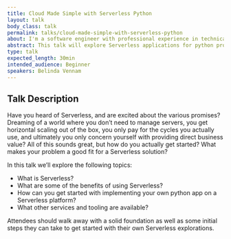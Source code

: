 ```yaml
---
title: Cloud Made Simple with Serverless Python
layout: talk
body_class: talk
permalink: talks/cloud-made-simple-with-serverless-python
about: I'm a software engineer with professional experience in technical, leadership, and management roles, as well as volunteer experience in Central America. I'm currently a developer advocate for the IBM Cloud, with a focus on IBM Cloud Functions, our Serverless solution.  I love to travel, run, and to learn and share about what's happening in the Cloud!
abstract: This talk will explore Serverless applications for python programmers. Serverless promises a number of benefits to developers, and this talk will cover some of those benefits as well as give the audience enough information to get started running Serverless python right away.
type: talk
expected_length: 30min
intended_audience: Beginner
speakers: Belinda Vennam
---
```


## Talk Description

Have you heard of Serverless, and are excited about the various promises? Dreaming of a world where you don’t need to manage servers, you get horizontal scaling out of the box, you only pay for the cycles you actually use, and ultimately you only concern yourself with providing direct business value?  All of this sounds great, but how do you actually get started?  What makes your problem a good fit for a Serverless solution?

In this talk we’ll explore the following topics:

- What is Serverless?
- What are some of the benefits of using Serverless?
- How can you get started with implementing your own python app on a Serverless platform?
- What other services and tooling are available?

Attendees should walk away with a solid foundation as well as some initial steps they can take to get started with their own Serverless explorations.
